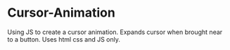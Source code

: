 # Cursor-Animation
Using JS to create a cursor animation. Expands cursor when brought near to a button. Uses html css and JS only.
